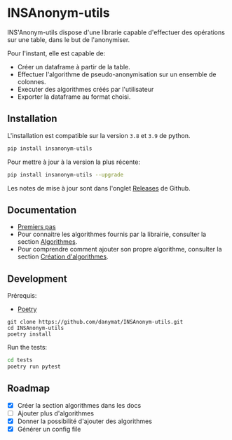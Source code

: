 # INSAnonym-utils

INS'Anonym-utils dispose d'une librarie capable d'effectuer des opérations sur une table, dans le but de l'anonymiser.

Pour l'instant, elle est capable de:

- Créer un dataframe à partir de la table.
- Effectuer l'algorithme de pseudo-anonymisation sur un ensemble de colonnes.
- Executer des algorithmes créés par l'utilisateur
- Exporter la dataframe au format choisi.

## Installation

L'installation est compatible sur la version `3.8` et `3.9` de python.

```bash
pip install insanonym-utils
```

Pour mettre à jour à la version la plus récente:
```bash
pip install insanonym-utils --upgrade
```
Les notes de mise à jour sont dans l'onglet [Releases](https://github.com/danymat/INSAnonym-utils/releases) de Github.

## Documentation

- [Premiers pas](https://github.com/danymat/INSAnonym-utils/blob/main/docs/premiers-pas.md)
- Pour connaitre les algorithmes fournis par la librairie, consulter la section [Algorithmes](docs/algorithmes.md).
- Pour comprendre comment ajouter son propre algorithme, consulter la section [Création d'algorithmes](docs/creation-algorithmes.md).

## Development

Prérequis:

- [Poetry](https://python-poetry.org/docs/#installation)

```
git clone https://github.com/danymat/INSAnonym-utils.git
cd INSAnonym-utils
poetry install 
```

Run the tests:
```bash
cd tests
poetry run pytest
```

## Roadmap

- [x] Créer la section algorithmes dans les docs
- [ ] Ajouter plus d'algorithmes
- [x] Donner la possibilité d'ajouter des algorithmes 
- [x] Générer un config file
